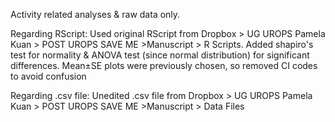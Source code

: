 Activity related analyses & raw data only.

Regarding RScript:
Used original RScript from Dropbox > UG UROPS Pamela Kuan > POST UROPS SAVE ME >Manuscript > R Scripts. Added shapiro's test for normality & ANOVA test (since normal distribution) for significant differences. Mean±SE plots were previously chosen, so removed CI codes to avoid confusion

Regarding .csv file:
Unedited .csv file from Dropbox > UG UROPS Pamela Kuan > POST UROPS SAVE ME >Manuscript > Data Files
